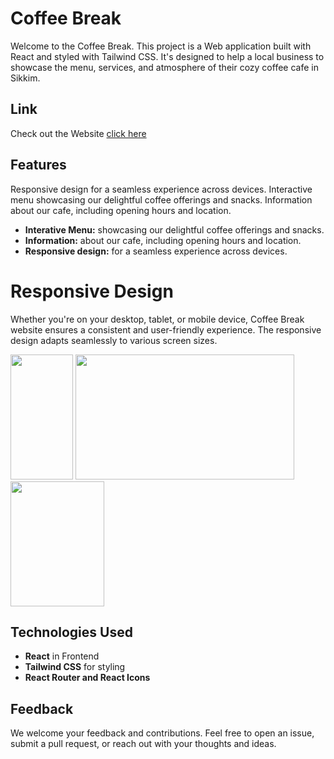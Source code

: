 # Coffee Break
Welcome to the Coffee Break. This project is a Web application built with React and styled with Tailwind CSS. It's designed to help a local business to showcase the menu, services, and atmosphere of their cozy coffee cafe in Sikkim.

## Link
Check out the Website <a href="https://coffee-break-three.vercel.app/" target="_blank">click here</a>



## Features
Responsive design for a seamless experience across devices.
Interactive menu showcasing our delightful coffee offerings and snacks.
Information about our cafe, including opening hours and location.
- **Interative Menu:** showcasing our delightful coffee offerings and snacks.
- **Information:** about our cafe, including opening hours and location.
- **Responsive design:** for a seamless experience across devices.

# Responsive Design
Whether you're on your desktop, tablet, or mobile device, Coffee Break website ensures a consistent and user-friendly experience. The responsive design adapts seamlessly to various screen sizes.

<img src="https://github.com/SumanGurung01/coffee-break/assets/92732976/c46d276e-43df-43c4-be93-e7365e3ae4fb" width=100 height=200>
<img src="https://github.com/SumanGurung01/coffee-break/assets/92732976/526e534b-dd82-485b-ab09-bf5f75e07297" width=350 height=200>
<img src="https://github.com/SumanGurung01/coffee-break/assets/92732976/b56631bd-1343-43fb-9b83-6eb1d8ff575b" width=150 height=200>

## Technologies Used
- **React** in Frontend
- **Tailwind CSS** for styling
- **React Router and React Icons**

## Feedback
We welcome your feedback and contributions. Feel free to open an issue, submit a pull request, or reach out with your thoughts and ideas.
